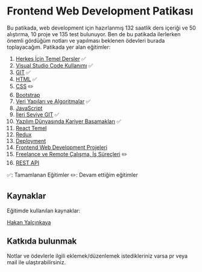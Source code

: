 # Frontend Web Development Patikası

Bu patikada, web development için hazırlanmış 132 saatlik ders içeriği ve 50 alıştırma, 10 proje ve 135 test bulunuyor. Ben de bu patikada ilerlerken önemli gördüğüm notları ve yapılması beklenen ödevleri burada toplayacağım. Patikada yer alan eğitimler:

1. [Herkes İçin Temel Dersler](https://app.patika.dev/moduller/herkes-icin-temel-dersler) ✅
2. [Visual Studio Code Kullanımı](https://app.patika.dev/moduller/visual-studio-code-kullanimi) ✅
3. [GIT](https://app.patika.dev/moduller/git) ✅
4. [HTML](https://app.patika.dev/moduller/html) ✅
5. [CSS](https://app.patika.dev/moduller/css) ✏️
6. [Bootstrap](https://app.patika.dev/moduller/bootstrap)
7. [Veri Yapıları ve Algoritmalar](https://app.patika.dev/moduller/veri-yapilari-ve-algoritmalar) ✅
8. [JavaScript](https://app.patika.dev/moduller/javascript)
9. [İleri Seviye GIT](https://app.patika.dev/moduller/ileri-seviye-git) ✅
10. [Yazılım Dünyasında Kariyer Basamakları](https://app.patika.dev/moduller/yazilim-dunyasinda-kariyer-basamaklari) ✅
11. [React Temel](https://app.patika.dev/moduller/react-temel)
12. [Redux](https://app.patika.dev/moduller/redux)
13. [Deployment](https://app.patika.dev/moduller/deployment)
14. [Frontend Web Development Projeleri](https://app.patika.dev/moduller/frontend-web-development-projeleri)
15. [Freelance ve Remote Çalışma, İş Süreçleri](https://app.patika.dev/moduller/freelance-ve-remote-calisma-is-surecleri) ✏️
16. [REST API](https://app.patika.dev/moduller/rest-api)

✅: Tamamlanan Eğitimler
✏️: Devam ettiğim eğitimler

## Kaynaklar
Eğitimde kullanılan kaynaklar:

[Hakan Yalçınkaya](https://github.com/hakanyalcinkaya/kodluyoruz-frontend-101-egitimi)

## Katkıda bulunmak

Notlar ve ödevlerle ilgili eklemek/düzenlemek istedikleriniz varsa pr veya mail ile ulaştırabilirsiniz.
